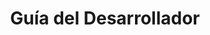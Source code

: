 ---
title: Guía del Desarrollador
type: docs
weight: 20
url: /python-java/guía-del-desarrollador/
---